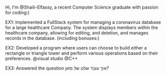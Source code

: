 Hi, I'm @Shaili-Elfassy, a recent Computer Science graduate with passion for coding:)

EX1: Implemented a FullStack system for managing a coronavirus database for a large healthcare Company. The system displays members within the healthcare company, allowing for editing, and deletion, and manages records in the database. (including bonuses:)

EX2: Developed a program where users can choose to build either a rectangle or triangle tower and perform various operations based on their preferences. @visual studio @C++

EX3: Answered the question איך עובד שלט של מזגן?
